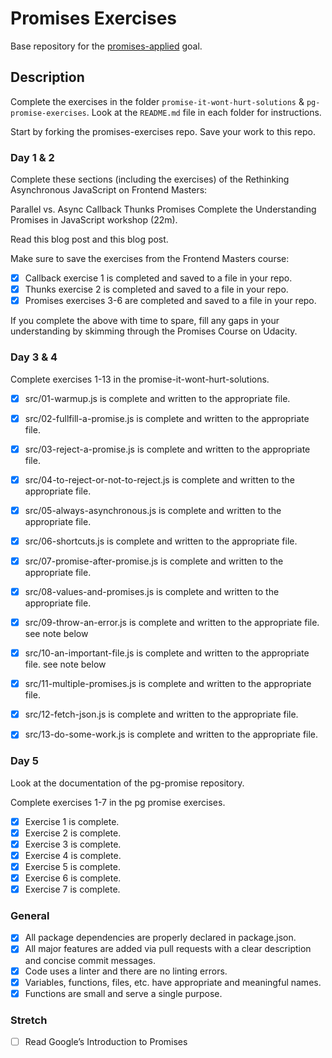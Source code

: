 # Promises Exercises

Base repository for the [promises-applied](https://github.com/GuildCrafts/web-development-js/issues/186) goal.

## Description

Complete the exercises in the folder `promise-it-wont-hurt-solutions` & `pg-promise-exercises`. Look at the `README.md` file in each folder for instructions.

Start by forking the promises-exercises repo. Save your work to this repo.

### Day 1 & 2

Complete these sections (including the exercises) of the Rethinking Asynchronous JavaScript on Frontend Masters:

Parallel vs. Async
Callback
Thunks
Promises
Complete the Understanding Promises in JavaScript workshop (22m).

Read this blog post and this blog post.

Make sure to save the exercises from the Frontend Masters course:

- [x]  Callback exercise 1 is completed and saved to a file in your repo.
- [x] Thunks exercise 2 is completed and saved to a file in your repo.
- [x]  Promises exercises 3-6 are completed and saved to a file in your repo.

If you complete the above with time to spare, fill any gaps in your understanding by skimming through the Promises Course on Udacity.

### Day 3 & 4

Complete exercises 1-13 in the promise-it-wont-hurt-solutions.

- [x] src/01-warmup.js is complete and written to the appropriate file.
- [x]  src/02-fullfill-a-promise.js is complete and written to the appropriate file.
- [x]  src/03-reject-a-promise.js is complete and written to the appropriate file.
- [x]  src/04-to-reject-or-not-to-reject.js is complete and written to the appropriate file.
- [x]  src/05-always-asynchronous.js is complete and written to the appropriate file.
- [x]  src/06-shortcuts.js is complete and written to the appropriate file.
- [x]  src/07-promise-after-promise.js is complete and written to the appropriate file.
- [x]  src/08-values-and-promises.js is complete and written to the appropriate file.
- [x]  src/09-throw-an-error.js is complete and written to the appropriate file. see note below
- [x]  src/10-an-important-file.js is complete and written to the appropriate file. see note below
- [x]  src/11-multiple-promises.js is complete and written to the appropriate file.
- [x]  src/12-fetch-json.js is complete and written to the appropriate file.
- [x]  src/13-do-some-work.js is complete and written to the appropriate file.


### Day 5

Look at the documentation of the pg-promise repository.

Complete exercises 1-7 in the pg promise exercises.

- [x]  Exercise 1 is complete.
- [x]  Exercise 2 is complete.
- [x]  Exercise 3 is complete.
- [x]  Exercise 4 is complete.
- [x]  Exercise 5 is complete.
- [x]  Exercise 6 is complete.
- [x]  Exercise 7 is complete.

### General

- [x]  All package dependencies are properly declared in package.json.
- [x]  All major features are added via pull requests with a clear description and concise commit messages.
- [x]  Code uses a linter and there are no linting errors.
- [x]  Variables, functions, files, etc. have appropriate and meaningful names.
- [x]  Functions are small and serve a single purpose.

### Stretch

- [ ]  Read Google’s Introduction to Promises
